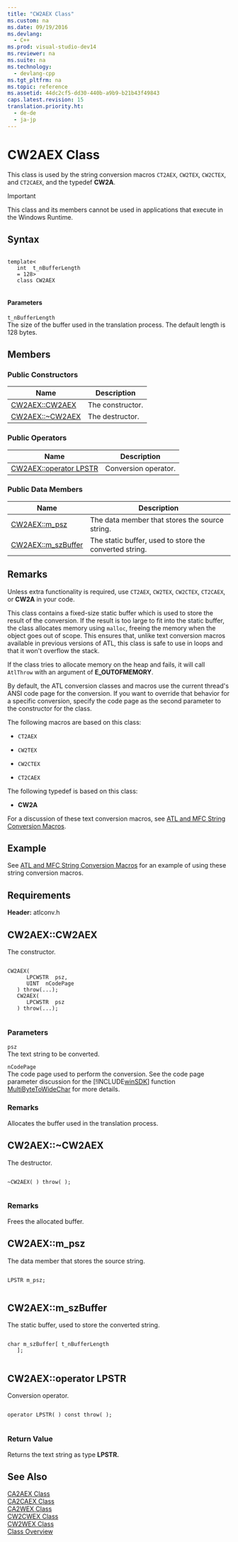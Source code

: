 ```yaml
---
title: "CW2AEX Class"
ms.custom: na
ms.date: 09/19/2016
ms.devlang: 
  - C++
ms.prod: visual-studio-dev14
ms.reviewer: na
ms.suite: na
ms.technology: 
  - devlang-cpp
ms.tgt_pltfrm: na
ms.topic: reference
ms.assetid: 44dc2cf5-dd30-440b-a9b9-b21b43f49843
caps.latest.revision: 15
translation.priority.ht: 
  - de-de
  - ja-jp
---
```

# CW2AEX Class
This class is used by the string conversion macros `CT2AEX`, `CW2TEX`, `CW2CTEX`, and `CT2CAEX`, and the typedef **CW2A**.  
  
> [!IMPORTANT]
>  This class and its members cannot be used in applications that execute in the Windows Runtime.  
  
## Syntax  
  
```  
  
template<  
   int  t_nBufferLength  
   = 128>  
   class CW2AEX  
  
```  
  
#### Parameters  
 `t_nBufferLength`  
 The size of the buffer used in the translation process. The default length is 128 bytes.  
  
## Members  
  
### Public Constructors  
  
|Name|Description|  
|----------|-----------------|  
|[CW2AEX::CW2AEX](../vs140/CW2AEX--CW2AEX.md)|The constructor.|  
|[CW2AEX::~CW2AEX](../vs140/CW2AEX--~CW2AEX.md)|The destructor.|  
  
### Public Operators  
  
|Name|Description|  
|----------|-----------------|  
|[CW2AEX::operator LPSTR](../vs140/CW2AEX--operator-LPSTR.md)|Conversion operator.|  
  
### Public Data Members  
  
|Name|Description|  
|----------|-----------------|  
|[CW2AEX::m_psz](../vs140/CW2AEX--m_psz.md)|The data member that stores the source string.|  
|[CW2AEX::m_szBuffer](../vs140/CW2AEX--m_szBuffer.md)|The static buffer, used to store the converted string.|  
  
## Remarks  
 Unless extra functionality is required, use `CT2AEX`, `CW2TEX`, `CW2CTEX`, `CT2CAEX`, or **CW2A** in your code.  
  
 This class contains a fixed-size static buffer which is used to store the result of the conversion. If the result is too large to fit into the static buffer, the class allocates memory using `malloc`, freeing the memory when the object goes out of scope. This ensures that, unlike text conversion macros available in previous versions of ATL, this class is safe to use in loops and that it won't overflow the stack.  
  
 If the class tries to allocate memory on the heap and fails, it will call `AtlThrow` with an argument of **E_OUTOFMEMORY**.  
  
 By default, the ATL conversion classes and macros use the current thread's ANSI code page for the conversion. If you want to override that behavior for a specific conversion, specify the code page as the second parameter to the constructor for the class.  
  
 The following macros are based on this class:  
  
-   `CT2AEX`  
  
-   `CW2TEX`  
  
-   `CW2CTEX`  
  
-   `CT2CAEX`  
  
 The following typedef is based on this class:  
  
-   **CW2A**  
  
 For a discussion of these text conversion macros, see [ATL and MFC String Conversion Macros](../vs140/ATL-and-MFC-String-Conversion-Macros.md).  
  
## Example  
 See [ATL and MFC String Conversion Macros](../vs140/ATL-and-MFC-String-Conversion-Macros.md) for an example of using these string conversion macros.  
  
## Requirements  
 **Header:** atlconv.h  
  
##  <a name="cw2aex__cw2aex"></a>  CW2AEX::CW2AEX  
 The constructor.  
  
```  
  
CW2AEX(  
      LPCWSTR  psz,  
      UINT  nCodePage  
   ) throw(...);  
   CW2AEX(  
      LPCWSTR  psz  
   ) throw(...);  
  
```  
  
### Parameters  
 `psz`  
 The text string to be converted.  
  
 `nCodePage`  
 The code page used to perform the conversion. See the code page parameter discussion for the [!INCLUDE[winSDK](../vs140/includes/winSDK_md.md)] function [MultiByteToWideChar](http://msdn.microsoft.com/library/windows/desktop/dd319072) for more details.  
  
### Remarks  
 Allocates the buffer used in the translation process.  
  
##  <a name="cw2aex___dtorcw2aex"></a>  CW2AEX::~CW2AEX  
 The destructor.  
  
```  
  
~CW2AEX( ) throw( );  
  
```  
  
### Remarks  
 Frees the allocated buffer.  
  
##  <a name="cw2aex__m_psz"></a>  CW2AEX::m_psz  
 The data member that stores the source string.  
  
```  
  
LPSTR m_psz;  
  
```  
  
##  <a name="cw2aex__m_szbuffer"></a>  CW2AEX::m_szBuffer  
 The static buffer, used to store the converted string.  
  
```  
  
char m_szBuffer[ t_nBufferLength  
   ];  
  
```  
  
##  <a name="cw2aex__operator_lpstr"></a>  CW2AEX::operator LPSTR  
 Conversion operator.  
  
```  
  
operator LPSTR( ) const throw( );  
  
```  
  
### Return Value  
 Returns the text string as type **LPSTR.**  
  
## See Also  
 [CA2AEX Class](../vs140/CA2AEX-Class.md)   
 [CA2CAEX Class](../vs140/CA2CAEX-Class.md)   
 [CA2WEX Class](../vs140/CA2WEX-Class.md)   
 [CW2CWEX Class](../vs140/CW2CWEX-Class.md)   
 [CW2WEX Class](../vs140/CW2WEX-Class.md)   
 [Class Overview](../vs140/ATL-Class-Overview.md)